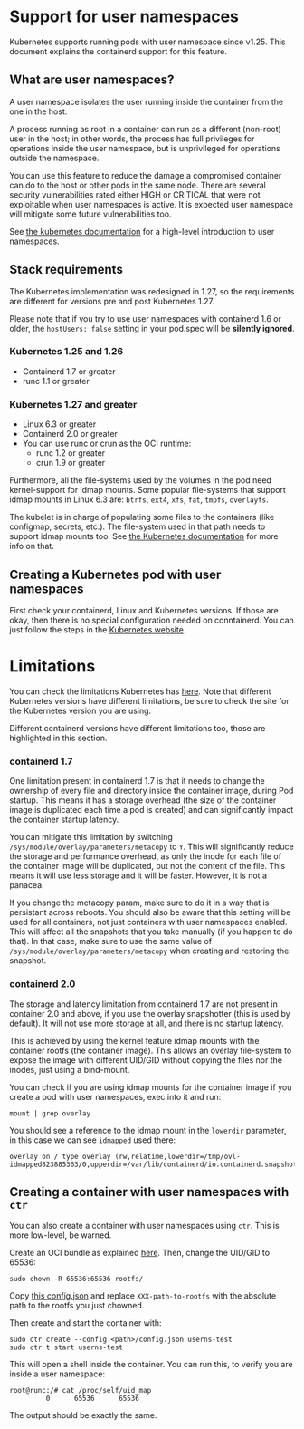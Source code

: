 # Support for user namespaces

Kubernetes supports running pods with user namespace since v1.25. This document explains the
containerd support for this feature.

## What are user namespaces?

A user namespace isolates the user running inside the container from the one in the host.

A process running as root in a container can run as a different (non-root) user in the host; in
other words, the process has full privileges for operations inside the user namespace, but is
unprivileged for operations outside the namespace.

You can use this feature to reduce the damage a compromised container can do to the host or other
pods in the same node. There are several security vulnerabilities rated either HIGH or CRITICAL that
were not exploitable when user namespaces is active. It is expected user namespace will mitigate
some future vulnerabilities too.

See [the kubernetes documentation][kube-intro] for a high-level introduction to
user namespaces.

[kube-intro]: https://kubernetes.io/docs/concepts/workloads/pods/user-namespaces/#introduction

## Stack requirements

The Kubernetes implementation was redesigned in 1.27, so the requirements are different for versions
pre and post Kubernetes 1.27.

Please note that if you try to use user namespaces with containerd 1.6 or older, the `hostUsers:
false` setting in your pod.spec will be **silently ignored**.

### Kubernetes 1.25 and 1.26

 * Containerd 1.7 or greater
 * runc 1.1 or greater

### Kubernetes 1.27 and greater

 * Linux 6.3 or greater
 * Containerd 2.0 or greater
 * You can use runc or crun as the OCI runtime:
   * runc 1.2 or greater
   * crun 1.9 or greater

Furthermore, all the file-systems used by the volumes in the pod need kernel-support for idmap
mounts. Some popular file-systems that support idmap mounts in Linux 6.3 are: `btrfs`, `ext4`, `xfs`,
`fat`, `tmpfs`, `overlayfs`.

The kubelet is in charge of populating some files to the containers (like configmap, secrets, etc.).
The file-system used in that path needs to support idmap mounts too. See [the Kubernetes
documentation][kube-req] for more info on that.


[kube-req]: https://kubernetes.io/docs/concepts/workloads/pods/user-namespaces/#before-you-begin

## Creating a Kubernetes pod with user namespaces

First check your containerd, Linux and Kubernetes versions. If those are okay, then there is no
special configuration needed on conntainerd. You can just follow the steps in the [Kubernetes
website][kube-example].

[kube-example]: https://kubernetes.io/docs/tasks/configure-pod-container/user-namespaces/

# Limitations

You can check the limitations Kubernetes has [here][kube-limitations]. Note that different
Kubernetes versions have different limitations, be sure to check the site for the Kubernetes version
you are using.

Different containerd versions have different limitations too, those are highlighted in this section.

[kube-limitations]: https://kubernetes.io/docs/concepts/workloads/pods/user-namespaces/#limitations

### containerd 1.7

One limitation present in containerd 1.7 is that it needs to change the ownership of every file and
directory inside the container image, during Pod startup. This means it has a storage overhead (the
size of the container image is duplicated each time a pod is created) and can significantly impact
the container startup latency.

You can mitigate this limitation by switching `/sys/module/overlay/parameters/metacopy` to `Y`. This
will significantly reduce the storage and performance overhead, as only the inode for each file of
the container image will be duplicated, but not the content of the file. This means it will use less
storage and it will be faster. However, it is not a panacea.

If you change the metacopy param, make sure to do it in a way that is persistant across reboots. You
should also be aware that this setting will be used for all containers, not just containers with
user namespaces enabled. This will affect all the snapshots that you take manually (if you happen to
do that). In that case, make sure to use the same value of `/sys/module/overlay/parameters/metacopy`
when creating and restoring the snapshot.

### containerd 2.0

The storage and latency limitation from containerd 1.7 are not present in container 2.0 and above,
if you use the overlay snapshotter (this is used by default). It will not use more storage at all,
and there is no startup latency.

This is achieved by using the kernel feature idmap mounts with the container rootfs (the container
image). This allows an overlay file-system to expose the image with different UID/GID without copying
the files nor the inodes, just using a bind-mount.

You can check if you are using idmap mounts for the container image if you create a pod with user
namespaces, exec into it and run:

```
mount | grep overlay
```

You should see a reference to the idmap mount in the `lowerdir` parameter, in this case we can see
`idmapped` used there:

```
overlay on / type overlay (rw,relatime,lowerdir=/tmp/ovl-idmapped823885363/0,upperdir=/var/lib/containerd/io.containerd.snapshotter.v1.overlayfs/snapshots/1018/fs,workdir=/var/lib/containerd/io.containerd.snapshotter.v1.overlayfs/snapshots/1018/work)
```

## Creating a container with user namespaces with `ctr`

You can also create a container with user namespaces using `ctr`. This is more low-level, be warned.

Create an OCI bundle as explained [here][runc-bundle]. Then, change the UID/GID to 65536:

```
sudo chown -R 65536:65536 rootfs/
```

Copy [this config.json](./config.json) and replace `XXX-path-to-rootfs` with the
absolute path to the rootfs you just chowned.

Then create and start the container with:

```
sudo ctr create --config <path>/config.json userns-test
sudo ctr t start userns-test
```

This will open a shell inside the container. You can run this, to verify you are inside a user
namespace:

```
root@runc:/# cat /proc/self/uid_map
         0      65536      65536
```

The output should be exactly the same.

[runc-bundle]: https://github.com/opencontainers/runc#creating-an-oci-bundle
